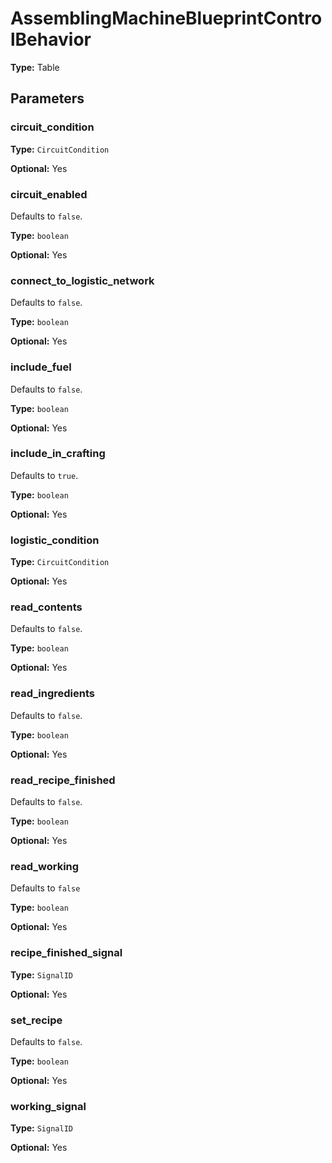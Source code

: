 # AssemblingMachineBlueprintControlBehavior

**Type:** Table

## Parameters

### circuit_condition

**Type:** `CircuitCondition`

**Optional:** Yes

### circuit_enabled

Defaults to `false`.

**Type:** `boolean`

**Optional:** Yes

### connect_to_logistic_network

Defaults to `false`.

**Type:** `boolean`

**Optional:** Yes

### include_fuel

Defaults to `false`.

**Type:** `boolean`

**Optional:** Yes

### include_in_crafting

Defaults to `true`.

**Type:** `boolean`

**Optional:** Yes

### logistic_condition

**Type:** `CircuitCondition`

**Optional:** Yes

### read_contents

Defaults to `false`.

**Type:** `boolean`

**Optional:** Yes

### read_ingredients

Defaults to `false`.

**Type:** `boolean`

**Optional:** Yes

### read_recipe_finished

Defaults to `false`.

**Type:** `boolean`

**Optional:** Yes

### read_working

Defaults to `false`

**Type:** `boolean`

**Optional:** Yes

### recipe_finished_signal

**Type:** `SignalID`

**Optional:** Yes

### set_recipe

Defaults to `false`.

**Type:** `boolean`

**Optional:** Yes

### working_signal

**Type:** `SignalID`

**Optional:** Yes

